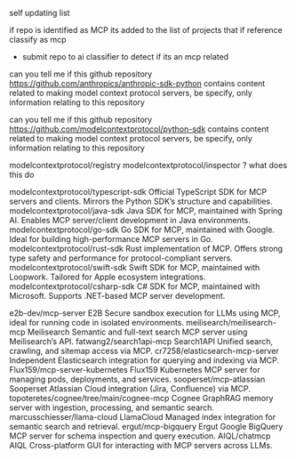 self updating list

if repo is identified as MCP its added to the list of projects that if reference classify as mcp

- submit repo to ai classifier to detect if its an mcp related


can you tell me if this github repository https://github.com/anthropics/anthropic-sdk-python contains content related to making model context protocol servers, be specify, only information relating to this repository


can you tell me if this github repository https://github.com/modelcontextprotocol/python-sdk contains content related to making model context protocol servers, be specify, only information relating to this repository


modelcontextprotocol/registry
modelcontextprotocol/inspector ? what does this do


modelcontextprotocol/typescript-sdk	Official TypeScript SDK for MCP servers and clients. Mirrors the Python SDK’s structure and capabilities.
modelcontextprotocol/java-sdk	Java SDK for MCP, maintained with Spring AI. Enables MCP server/client development in Java environments.
modelcontextprotocol/go-sdk	Go SDK for MCP, maintained with Google. Ideal for building high-performance MCP servers in Go.
modelcontextprotocol/rust-sdk	Rust implementation of MCP. Offers strong type safety and performance for protocol-compliant servers.
modelcontextprotocol/swift-sdk	Swift SDK for MCP, maintained with Loopwork. Tailored for Apple ecosystem integrations.
modelcontextprotocol/csharp-sdk	C# SDK for MCP, maintained with Microsoft. Supports .NET-based MCP server development.



e2b-dev/mcp-server	E2B	Secure sandbox execution for LLMs using MCP, ideal for running code in isolated environments.
meilisearch/meilisearch-mcp	Meilisearch	Semantic and full-text search MCP server using Meilisearch’s API.
fatwang2/search1api-mcp	Search1API	Unified search, crawling, and sitemap access via MCP.
cr7258/elasticsearch-mcp-server	Independent	Elasticsearch integration for querying and indexing via MCP.
Flux159/mcp-server-kubernetes	Flux159	Kubernetes MCP server for managing pods, deployments, and services.
sooperset/mcp-atlassian	Sooperset	Atlassian Cloud integration (Jira, Confluence) via MCP.
topoteretes/cognee/tree/main/cognee-mcp	Cognee	GraphRAG memory server with ingestion, processing, and semantic search.
marcusschiesser/llama-cloud	LlamaCloud	Managed index integration for semantic search and retrieval.
ergut/mcp-bigquery	Ergut	Google BigQuery MCP server for schema inspection and query execution.
AIQL/chatmcp	AIQL	Cross-platform GUI for interacting with MCP servers across LLMs.


